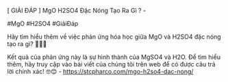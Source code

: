 [ GIẢI ĐÁP ] MgO H2SO4 Đặc Nóng Tạo Ra Gì ? - 

#MgO #H2SO4 #GiảiĐáp 

Hãy tìm hiểu thêm về việc phản ứng hóa học giữa MgO và H2SO4 đặc nóng tạo ra gì? 🤔🤔🤔 

Kết quả của phản ứng này là sự hình thành của MgSO4 và H2O. Để tìm hiểu thêm, hãy truy cập vào bài viết của chúng tôi trên web để có được câu trả lời chính xác! 🤓😊 - https://stcpharco.com/mgo-h2so4-dac-nong/
